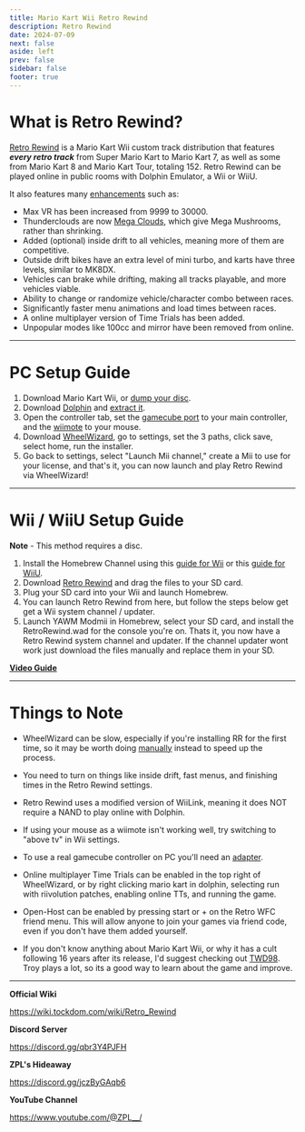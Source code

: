 ```yaml
---
title: Mario Kart Wii Retro Rewind
description: Retro Rewind
date: 2024-07-09
next: false
aside: left
prev: false
sidebar: false
footer: true
---
```

# What is Retro Rewind?

[Retro Rewind](https://discord.gg/qbr3Y4PJFH) is a Mario Kart Wii custom track distribution that features ***every retro track*** from Super Mario Kart to Mario Kart 7, as well as some from Mario Kart 8 and Mario Kart Tour, totaling 152. Retro Rewind can be played online in public rooms with Dolphin Emulator, a Wii or WiiU.

It also features many [enhancements](https://ibb.co/RCckmdT) such as:

* Max VR has been increased from 9999 to 30000.
* Thunderclouds are now [Mega Clouds](https://i.imgur.com/8H54rGH.mp4), which give Mega Mushrooms, rather than shrinking.
* Added (optional) inside drift to all vehicles, meaning more of them are competitive. 
* Outside drift bikes have an extra level of mini turbo, and karts have three levels, similar to MK8DX.
* Vehicles can brake while drifting, making all tracks playable, and more vehicles viable.
* Ability to change or randomize vehicle/character combo between races.
* Significantly faster menu animations and load times between races.
* A online multiplayer version of Time Trials has been added.
* Unpopular modes like 100cc and mirror have been removed from online.

***

# PC Setup Guide

1. Download Mario Kart Wii, or [dump your disc](https://youtu.be/36nNq49tfSM). 
1. Download [Dolphin](https://dolphin-emu.org/download/) and [extract it](https://fmhy.net/file-tools#file-archivers).
1. Open the controller tab, set the [gamecube port](https://i.ibb.co/jTGZdKx/image.png) to your main controller, and the [wiimote](https://i.ibb.co/wYk0R4L/image.png) to your mouse.
1. Download [WheelWizard](https://github.com/patchzyy/WheelWizard/releases), go to settings, set the 3 paths, click save, select home, run the installer.
1. Go back to settings, select "Launch Mii channel," create a Mii to use for your license, and that's it, you can now launch and play Retro Rewind via WheelWizard!

***

# Wii / WiiU Setup Guide

**Note** - This method requires a disc.

1. Install the Homebrew Channel using this [guide for Wii](https://wii.hacks.guide/) or this [guide for WiiU](https://youtu.be/w44Iz3HQuIo).
1. Download [Retro Rewind](https://discord.gg/UxHmgNdPxw) and drag the files to your SD card.
1. Plug your SD card into your Wii and launch Homebrew. 
1. You can launch Retro Rewind from here, but follow the steps below get get a Wii system channel / updater.
1. Launch YAWM Modmii in Homebrew, select your SD card, and install the RetroRewind.wad for the console you're on. Thats it, you now have a Retro Rewind system channel and updater. If the channel updater wont work just download the files manually and replace them in your SD.

**[Video Guide](https://youtu.be/qH4ou21r8ic)**

***

# Things to Note

* WheelWizard can be slow, especially if you're installing RR for the first time, so it may be worth doing [manually](https://youtu.be/ZiQ7WAOlJOk) instead to speed up the process. 

* You need to turn on things like inside drift, fast menus, and finishing times in the Retro Rewind settings.

* Retro Rewind uses a modified version of WiiLink, meaning it does NOT require a NAND to play online with Dolphin.

* If using your mouse as a wiimote isn't working well, try switching to "above tv" in Wii settings. 

* To use a real gamecube controller on PC you'll need an [adapter](https://dolphin-emu.org/docs/guides/how-use-official-gc-controller-adapter-wii-u/).

* Online multiplayer Time Trials can be enabled in the top right of WheelWizard, or by right clicking mario kart in dolphin, selecting run with riivolution patches, enabling online TTs, and running the game.

* Open-Host can be enabled by pressing start or + on the Retro WFC friend menu. This will allow anyone to join your games via friend code, even if you don't have them added yourself.

* If you don't know anything about Mario Kart Wii, or why it has a cult following 16 years after its release, I'd suggest checking out [TWD98](https://www.youtube.com/@TWD98). Troy plays a lot, so its a good way to learn about the game and improve.

***

**Official Wiki**

https://wiki.tockdom.com/wiki/Retro_Rewind

**Discord Server**

https://discord.gg/qbr3Y4PJFH

**ZPL's Hideaway**

https://discord.gg/jczByGAqb6

**YouTube Channel**

https://www.youtube.com/@ZPL__/
